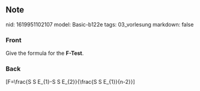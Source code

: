 ## Note
nid: 1619951102107
model: Basic-b122e
tags: 03_vorlesung
markdown: false

### Front
Give the formula for the <b>F-Test</b>.

### Back
\[F=\frac{S S E_{1}-S S E_{2}}{\frac{S S E_{1}}{n-2}}\]
